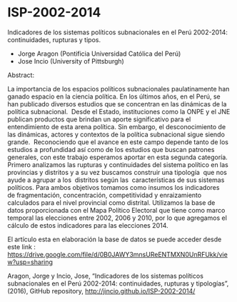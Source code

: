 # ISP-2002-2014
Indicadores de los sistemas  políticos subnacionales en el Perú 2002-2014: continuidades, rupturas y tipos. 

* Jorge Aragon (Pontificia Universidad Católica del Perú)
* Jose Incio (University of Pittsburgh)

Abstract: 

La importancia de los espacios políticos subnacionales paulatinamente han ganado espacio en la ciencia política. En los últimos años, en el Perú, se han publicado diversos estudios que se concentran en las dinámicas de la política subnacional.  Desde el Estado, instituciones como la ONPE y el JNE publican productos que brindan un aporte significativo para el entendimiento de esta arena política. Sin embargo, el desconocimiento de las dinámicas, actores y contextos de la política subnacional sigue siendo grande.  Reconociendo que el avance en este campo depende tanto de los estudios a profundidad así como de los estudios que buscan patrones generales, con este trabajo esperamos aportar en esta segunda categoría.  Primero analizamos las rupturas y continuidades del sistema político en las provincias y distritos y a su vez buscamos construir una tipología  que nos ayude a agrupar a los  distritos según las  características de sus sistemas políticos. Para ambos objetivos tomamos como insumos los indicadores de fragmentación, concentración, competitividad y enraizamiento calculados para el nivel provincial como distrital. Utilizamos la base de datos proporcionada con el Mapa Político Electoral que tiene como marco temporal las elecciones entre 2002, 2006 y 2010, por lo que agregamos el cálculo de estos indicadores para las elecciones 2014.

El artículo esta en elaboración la base de datos se puede acceder desde este link : https://drive.google.com/file/d/0B0JAWY3mnsUReENTMXN0UnRFUkk/view?usp=sharing  

Aragon, Jorge y Incio, Jose, “Indicadores de los sistemas  políticos subnacionales en el Perú 2002-2014: continuidades, rupturas y tipologías”, (2016), GitHub repository, http://jincio.github.io/ISP-2002-2014/
